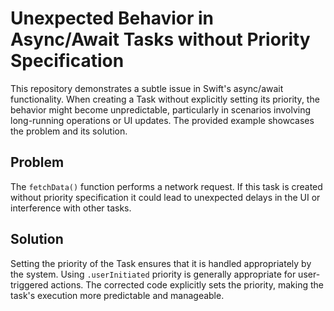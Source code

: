 # Unexpected Behavior in Async/Await Tasks without Priority Specification
This repository demonstrates a subtle issue in Swift's async/await functionality. When creating a Task without explicitly setting its priority, the behavior might become unpredictable, particularly in scenarios involving long-running operations or UI updates.  The provided example showcases the problem and its solution.

## Problem
The `fetchData()` function performs a network request.  If this task is created without priority specification it could lead to unexpected delays in the UI or interference with other tasks.

## Solution
Setting the priority of the Task ensures that it is handled appropriately by the system.  Using `.userInitiated` priority is generally appropriate for user-triggered actions.  The corrected code explicitly sets the priority, making the task's execution more predictable and manageable.